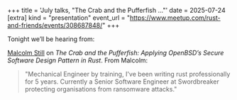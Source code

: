 +++
title = 'July talks, "The Crab and the Pufferfish ..."'
date = 2025-07-24
[extra]
kind = "presentation"
event_url = "https://www.meetup.com/rust-and-friends/events/308687848/"
+++

Tonight we’ll be hearing from:

<a href="https://mstill.dev"><i class="fa-solid fa-person"></i> Malcolm Still</a> on *The Crab and the Pufferfish: Applying OpenBSD’s Secure Software Design Pattern in Rust*. From Malcolm:  
  > "Mechanical Engineer by training, I've been writing rust professionally for 5 years. Currently a Senior Software Engineer at Swordbreaker protecting organisations from ransomware attacks."


